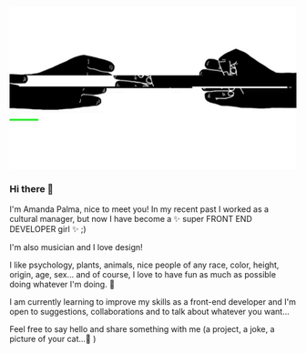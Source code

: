 <img src="/images/background.gif" alt="alt text" width="920" />





### Hi there 👋

I'm Amanda Palma, nice to meet you!
In my recent past I worked as a cultural manager, but now I have become a
✨ super FRONT END DEVELOPER girl ✨ ;)

I'm also musician and I love design!

I like psychology, plants, animals, nice people of any race, color, height, origin, age, sex... and of course, I love to have fun as much as possible doing whatever I'm doing. 👯

I am currently learning to improve my skills as a front-end developer and I'm open to suggestions, collaborations and to talk about whatever you want...

Feel free to say hello and share something with me (a project, a joke, a picture of your cat...💬 )
